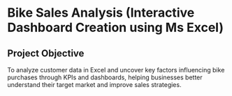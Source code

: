 # Bike Sales Analysis (Interactive Dashboard Creation using Ms Excel)
## Project Objective
To analyze customer data in Excel and uncover key factors influencing bike purchases through KPIs and dashboards, helping businesses better understand their target market and improve sales strategies.

